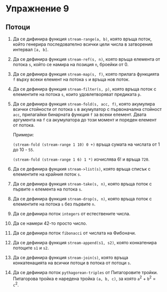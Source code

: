 Упражнение 9
============

Потоци
------

1. Да се дифинира функция `stream-range(a, b)`,
която връща поток, който генерира последователно всички цели числа
в затворения интервал `[a, b]`.

2. Да се дефинира функция `stream-ref(s, n)`,
която връща елемента от потока `s`,
който се намира на позиция `n`, броейки от 0.

3. Да се дефинира функция `stream-map(s, f)`,
която прилага функцията `f` върху всеки елемент на потока `s`
и връща нов поток.

4. Да се дефинира функция `stream-filter(s, p)`,
която връща поток с елементите на потока `s`,
които удовлетворяват предиката `p`.

5. Да се дефинира функция `stream-fold(s, acc, f)`,
която акумулира всички стойности от потока `s` в акумулатор
с първоначална стойност `acc`, прилагайки бинарната функция
`f` за всеки елемент. Двата аргумента на `f` са акумулатора до този момент и
пореден елемент от потока.

   Примери:

   `(stream-fold (stream-range 1 10) 0 +)` връща сумата на числата от 1 до
   10 - `55`.

   `(stream-fold (stream-range 1 6) 1 *)` изчислява 6! и връща `720`.

6. Да се дефинира фунцкия `stream->list(s)`,
която връща списък с елементите на крайния поток `s`.

7. Да се дефинира функция `stream-take(s, n)`,
която връща поток с първите `n` елемента на потока `s`.

8. Да се дефинира функция `stream-drop(s, n)`,
която връща поток с елементите на потока `s` без първите `n`.

9. Да се дефинира поток `integers` от естествените числа.

10. Да се намери 42-то просто число.

11. Да се дефинира поток `fibonacci` от числата на Фибоначи.

12. Да се дефинира функция `stream-append(s1, s2)`,
която конкатенира потоците `s1` и `s2`.

13. Да се дефинира функция `stream-join(s)`,
която връща конкатенацията на всички потоци в потока от потоци `s`.

14. Да се дефинира поток `pythagorean-triples` от Питагоровите тройки.
Питагорова тройка е наредена тройка `(a, b, c)`, за която
`a`<sup>2</sup> + `b`<sup>2</sup> = `c`<sup>2</sup>.
